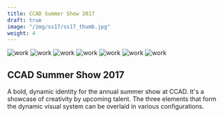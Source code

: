 ```yaml
---
title: CCAD Summer Show 2017
draft: true
image: "/img/ss17/ss17_thumb.jpg"
weight: 4
---
```


<div class="row">
    <div class="col-sm-8">
        <img src="/img/ss17/ss17_logoanimation.gif" alt="work" class="project-img">
        <img src="/img/ss17/ss17_icons.jpg" alt="work" class="project-img">
        <img src="/img/ss17/ss17_poster2.jpg" alt="work" class="project-img">
        <img src="/img/ss17/ss17_tee.jpg" alt="work" class="project-img">
        <img src="/img/ss17/ss17_flyer2.jpg" alt="work" class="project-img">
        <img src="/img/ss17/ss17_flyer.jpg" alt="work" class="project-img">
        <img src="/img/ss17/ss17_tote.jpg" alt="work" class="project-img">
    </div>
    <div class="col-sm-4">
        <h2>
            CCAD Summer Show 2017
        </h2>
        <p class="project-description">
            A bold, dynamic identity for the annual summer show at CCAD. It's a showcase of creativity by upcoming talent. The three elements that form the dynamic visual system can be overlaid in various configurations.
        </p>
    </div>
</div>
